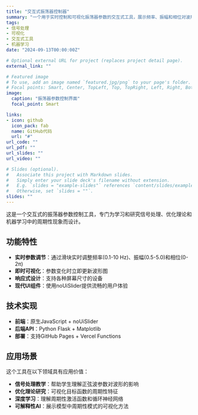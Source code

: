 ```yaml
---
title: "交互式振荡器控制器"
summary: "一个用于实时控制和可视化振荡器参数的交互式工具，展示频率、振幅和相位对波形的影响。"
tags:
- 信号处理
- 可视化
- 交互式工具
- 机器学习
date: "2024-09-13T00:00:00Z"

# Optional external URL for project (replaces project detail page).
external_link: ""

# Featured image
# To use, add an image named `featured.jpg/png` to your page's folder.
# Focal points: Smart, Center, TopLeft, Top, TopRight, Left, Right, BottomLeft, Bottom, BottomRight.
image:
  caption: "振荡器参数控制界面"
  focal_point: Smart

links:
- icon: github
  icon_pack: fab
  name: GitHub代码
  url: "#"
url_code: ""
url_pdf: ""
url_slides: ""
url_video: ""

# Slides (optional).
#   Associate this project with Markdown slides.
#   Simply enter your slide deck's filename without extension.
#   E.g. `slides = "example-slides"` references `content/slides/example-slides.md`.
#   Otherwise, set `slides = ""`.
slides: ""
---
```


这是一个交互式的振荡器参数控制工具，专门为学习和研究信号处理、优化理论和机器学习中的周期性现象而设计。

## 功能特性

- **实时参数调节**：通过滑块实时调整频率(0.1-10 Hz)、振幅(0.5-5.0)和相位(0-2π)
- **即时可视化**：参数变化时立即更新波形图
- **响应式设计**：支持各种屏幕尺寸的设备
- **现代UI组件**：使用noUiSlider提供流畅的用户体验

## 技术实现

- **前端**：原生JavaScript + noUiSlider
- **后端API**：Python Flask + Matplotlib
- **部署**：支持GitHub Pages + Vercel Functions

## 应用场景

这个工具在以下领域具有应用价值：

- **信号处理教学**：帮助学生理解正弦波参数对波形的影响
- **优化理论研究**：可视化目标函数的周期性特征
- **深度学习**：理解周期性激活函数和循环神经网络
- **可解释性AI**：展示模型中周期性模式的可视化方法